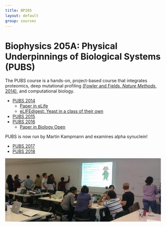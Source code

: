```yaml
---
title: BP205
layout: default
group: courses
---
```


# Biophysics 205A: Physical Underpinnings of Biological Systems (PUBS)

The PUBS course is a hands-on, project-based course that integrates proteomics, deep mutational profiling [(Fowler and Fields, _Nature Methods_, 2014)](http://cdn.fraserlab.com/pubs/2014_fowler.pdf), and computational biology.

- [PUBS 2014](/courses/pubs_2014/)
  - [Paper in eLife](http://cdn.fraserlab.com/publications/2016_mavor.pdf)
  - [eLIFEdigest: Yeast in a class of their own](https://medium.com/lifes-building-blocks/yeast-in-a-class-of-their-own-4dabb27653eb#.tcf71ly8z)
- [PUBS 2015](/courses/pubs_2015/)
- [PUBS 2016](http://kampmannlab.ucsf.edu/pubs-2016)
  - [Paper in Biology Open](http://cdn.fraserlab.com/publications/2018_mavor.pdf)

PUBS is now run by Martin Kampmann and examines alpha synuclein!
- [PUBS 2017](https://kampmannlab.ucsf.edu/pubs-2017)
- [PUBS 2018](https://kampmannlab.ucsf.edu/pubs-2017)

<img class="img-fluid mx-auto d-block" src="/static/img/pub/2016_mavor.jpg" alt="PUBS Students in the teaching lab">
